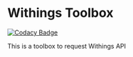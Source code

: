 # Withings Toolbox

[![Codacy Badge](https://api.codacy.com/project/badge/Grade/a3e7a9b1812848e39ab485b8d29c245f)](https://www.codacy.com/app/rondeau.matthieu.r/withings-toolbox?utm_source=github.com&utm_medium=referral&utm_content=milanito/withings-toolbox&utm_campaign=badger)

This is a toolbox to request Withings API
